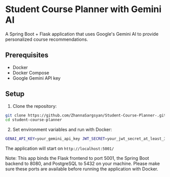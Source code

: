 # Student Course Planner with Gemini AI

A Spring Boot + Flask application that uses Google's Gemini AI to provide personalized course recommendations.

## Prerequisites
- Docker
- Docker Compose
- Google Gemini API key

## Setup

1. Clone the repository:
```bash
git clone https://github.com/ZhannaSargsyan/Student-Course-Planner-.git
cd student-course-planner
```

2. Set environment variables and run with Docker:
```bash
GENAI_API_KEY=your_gemini_api_key JWT_SECRET=your_jwt_secret_at_least_32_chars_long docker-compose up --build
```
The application will start on `http://localhost:5001/`

Note: This app binds the Flask frontend to port 5001, the Spring Boot backend to 8080, and PostgreSQL to 5432 on your machine.
Please make sure these ports are available before running the application with Docker.
